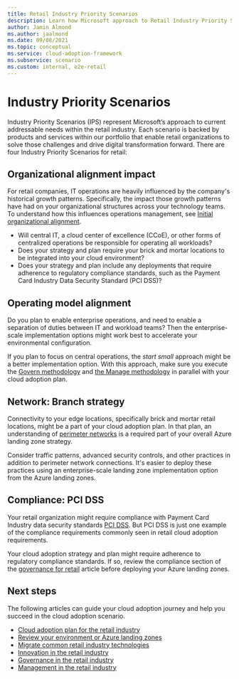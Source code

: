 ```yaml
---
title: Retail Industry Priority Scenarios
description: Learn how Microsoft approach to Retail Industry Priority Scenarios.
author: Jamin Almond
ms.author: jaalmond
ms.date: 09/08/2021
ms.topic: conceptual
ms.service: cloud-adoption-framework
ms.subservice: scenario
ms.custom: internal, e2e-retail
---
```


# Industry Priority Scenarios

Industry Priority Scenarios (IPS) represent Microsoft’s approach to current addressable needs within the retail industry. Each scenario is backed by products and services within our portfolio that enable retail organizations to solve those challenges and drive digital transformation forward. 
There are four Industry Priority Scenarios for retail:


## Organizational alignment impact

For retail companies, IT operations are heavily influenced by the company's historical growth patterns. Specifically, the impact those growth patterns have had on your organizational structures across your technology teams. To understand how this influences operations management, see [Initial organizational alignment](./organize.md#common-growth-patterns-for-retailers).

- Will central IT, a cloud center of excellence (CCoE), or other forms of centralized operations be responsible for operating all workloads?
- Does your strategy and plan require your brick and mortar locations to be integrated into your cloud environment?
- Does your strategy and plan include any deployments that require adherence to regulatory compliance standards, such as the Payment Card Industry Data Security Standard (PCI DSS)?

## Operating model alignment

Do you plan to enable enterprise operations, and need to enable a separation of duties between IT and workload teams? Then the enterprise-scale implementation options might work best to accelerate your environmental configuration.

If you plan to focus on central operations, the *start small* approach might be a better implementation option. With this approach, make sure you execute the [Govern methodology](./govern.md) and [the Manage methodology](./manage.md) in parallel with your cloud adoption plan.

## Network: Branch strategy

Connectivity to your edge locations, specifically brick and mortar retail locations, might be a part of your cloud adoption plan. In that plan, an understanding of [perimeter networks](../../ready/azure-best-practices/perimeter-networks.md) is a required part of your overall Azure landing zone strategy.

Consider traffic patterns, advanced security controls, and other practices in addition to perimeter network connections. It's easier to deploy these practices using an enterprise-scale landing zone implementation option from the Azure landing zones.

## Compliance: PCI DSS

Your retail organization might require compliance with Payment Card Industry data security standards [PCI DSS](/azure/compliance/offerings/offering-pci-dss). But PCI DSS is just one example of the compliance requirements commonly seen in retail cloud adoption requirements.

Your cloud adoption strategy and plan might require adherence to regulatory compliance standards. If so, review the compliance section of the [governance for retail](./govern.md) article before deploying your Azure landing zones.

## Next steps

The following articles can guide your cloud adoption journey and help you succeed in the cloud adoption scenario.

- [Cloud adoption plan for the retail industry](./plan.md)
- [Review your environment or Azure landing zones](./ready.md)
- [Migrate common retail industry technologies](./migrate.md)
- [Innovation in the retail industry](./innovate.md)
- [Governance in the retail industry](./govern.md)
- [Management in the retail industry](./manage.md)
